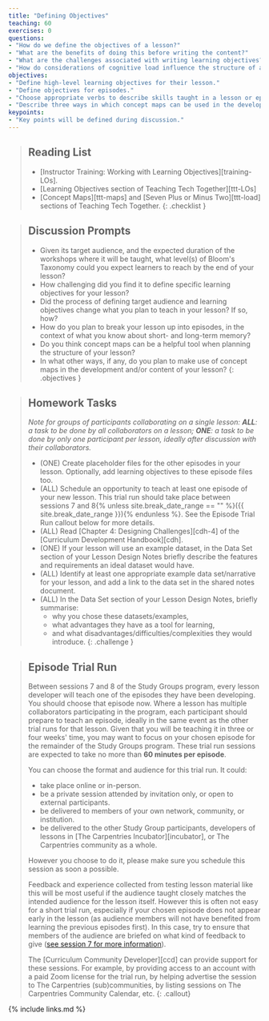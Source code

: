 ```yaml
---
title: "Defining Objectives"
teaching: 60
exercises: 0
questions:
- "How do we define the objectives of a lesson?"
- "What are the benefits of doing this before writing the content?"
- "What are the challenges associated with writing learning objectives?"
- "How do considerations of cognitive load influence the structure of a lesson?"
objectives:
- "Define high-level learning objectives for their lesson."
- "Define objectives for episodes."
- "Choose appropriate verbs to describe skills taught in a lesson or episode."
- "Describe three ways in which concept maps can be used in the development and/or teaching of a lesson."
keypoints:
- "Key points will be defined during discussion."
---
```


> ## Reading List
>
> - [Instructor Training: Working with Learning Objectives][training-LOs].
> - [Learning Objectives section of Teaching Tech Together][ttt-LOs]
> - [Concept Maps][ttt-maps] and [Seven Plus or Minus Two][ttt-load] sections of Teaching Tech Together.
{: .checklist }

> ## Discussion Prompts
>
> - Given its target audience, and the expected duration of the workshops
>   where it will be taught, what level(s) of Bloom's Taxonomy could you
>   expect learners to reach by the end of your lesson?
> - How challenging did you find it to define specific learning objectives
>   for your lesson?
> - Did the process of defining target audience and learning objectives change
>   what you plan to teach in your lesson? If so, how?
> - How do you plan to break your lesson up into episodes, in the context of what
>   you know about short- and long-term memory?
> - Do you think concept maps can be a helpful tool when planning
>   the structure of your lesson?
> - In what other ways, if any, do you plan to make use of concept maps
>   in the development and/or content of your lesson?
{: .objectives }

> ## Homework Tasks
>
> _Note for groups of participants collaborating on a single lesson:_
> _**ALL**: a task to be done by all collaborators on a lesson;_
> _**ONE**: a task to be done by only one participant per lesson,_
> _ideally after discussion with their collaborators._
>
> - (ONE) Create placeholder files for the other episodes in your lesson.
>   Optionally, add learning objectives to these episode files too.
> - (ALL) Schedule an opportunity to teach at least one episode of your new lesson.
>   This trial run should take place between sessions 7 and 8{% unless site.break_date_range == "" %}({{ site.break_date_range }}){% endunless %}.
>   See the Episode Trial Run callout below for more details.
> - (ALL) Read [Chapter 4: Designing Challenges][cdh-4] of the [Curriculum Development Handbook][cdh].
> - (ONE) If your lesson will use an example dataset, in the Data Set section of your Lesson Design Notes
>   briefly describe the features and requirements an ideal dataset would have.
> - (ALL) Identify at least one appropriate example data set/narrative for your lesson,
>   and add a link to the data set in the shared notes document.
> - (ALL) In the Data Set section of your Lesson Design Notes, briefly summarise:
>   - why you chose these datasets/examples,
>   - what advantages they have as a tool for learning,
>   - and what disadvantages/difficulties/complexities they would introduce.
{: .challenge }

> ## Episode Trial Run
>
> Between sessions 7 and 8 of the Study Groups program,
> every lesson developer will teach one of the episodes they have been developing.
> You should choose that episode now.
> Where a lesson has multiple collaborators participating in the program,
> each participant should prepare to teach an episode,
> ideally in the same event as the other trial runs for that lesson.
> Given that you will be teaching it in three or four weeks' time,
> you may want to focus on your chosen episode for the remainder of the Study Groups program.
> These trial run sessions are expected to take no more than **60 minutes per episode**.
>
> You can choose the format and audience for this trial run. It could:
>
> - take place online or in-person.
> - be a private session attended by invitation only, or open to external participants.
> - be delivered to members of your own network, community, or institution.
> - be delivered to the other Study Group participants, developers of lessons in [The Carpentries Incubator][incubator], or The Carpentries community as a whole.
>
> However you choose to do it, please make sure you schedule this session as soon a possible.
>
> Feedback and experience collected from testing lesson material like this
> will be most useful if the audience taught closely matches
> the intended audience for the lesson itself.
> However this is often not easy for a short trial run,
> especially if your chosen episode does not appear early in the lesson
> (as audience members will not have benefited from learning the previous episodes first).
> In this case, try to ensure that members of the audience are briefed
> on what kind of feedback to give ([see session 7 for more information]({{page.root}}/07-preparing/)).
>
> The [Curriculum Community Developer][ccd] can provide support for these sessions.
> For example, by providing access to an account with a paid Zoom license for the trial run,
> by helping advertise the session to The Carpentries (sub)communities,
> by listing sessions on The Carpentries Community Calendar, etc.
{: .callout}

{% include links.md %}
